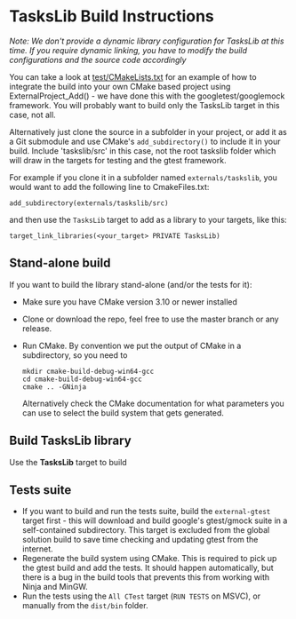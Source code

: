 # TasksLib Build Instructions #

*Note: We don't provide a dynamic library configuration for TasksLib at 
this time. If you require dynamic linking, you have to modify the build 
configurations and the source code accordingly*

You can take a look at [test/CMakeLists.txt](../test/CMakeLists.txt) for 
an example of how to integrate the build into your own CMake based project 
using ExternalProject_Add() - we have done this with the 
googletest/googlemock framework. You will probably want to build only 
the TasksLib target in this case, not all.

Alternatively just clone the source in a subfolder in your project, or
add it as a Git submodule and use CMake's `add_subdirectory()` to include it
in your build. Include 'taskslib/src' in this case, not the root taskslib
folder which will draw in the targets for testing and the gtest framework.

For example if you clone it in a subfolder named `externals/taskslib`, you 
would want to add the following line to CmakeFiles.txt: 

  `add_subdirectory(externals/taskslib/src)`

and then use the `TasksLib` target to add as a library to your targets, like
this:

  `target_link_libraries(<your_target> PRIVATE TasksLib)`

## Stand-alone build 

If you want to build the library stand-alone (and/or the tests for it):

- Make sure you have CMake version 3.10 or newer installed

- Clone or download the repo, feel free to use the master branch or any 
release.

- Run CMake. 
  By convention we put the output of CMake in a subdirectory, so you need to
  ```
  mkdir cmake-build-debug-win64-gcc
  cd cmake-build-debug-win64-gcc
  cmake .. -GNinja
  ```
  Alternatively check the CMake documentation for what parameters you can 
  use to select the build system that gets generated.

## Build TasksLib library ##

Use the **TasksLib** target to build

## Tests suite ##

- If you want to build and run the tests suite, build the 
  `external-gtest` target first - this will download and build google's 
  gtest/gmock suite in a self-contained subdirectory. This target is 
  excluded from the global solution build to save time checking and 
  updating gtest from the internet.
- Regenerate the build system using CMake. This is required to pick up the
  gtest build and add the tests. It should happen automatically, but there
  is a bug in the build tools that prevents this from working with Ninja and
  MinGW.
- Run the tests using the `All CTest` target (`RUN TESTS` on MSVC), or 
  manually from the `dist/bin` folder.
